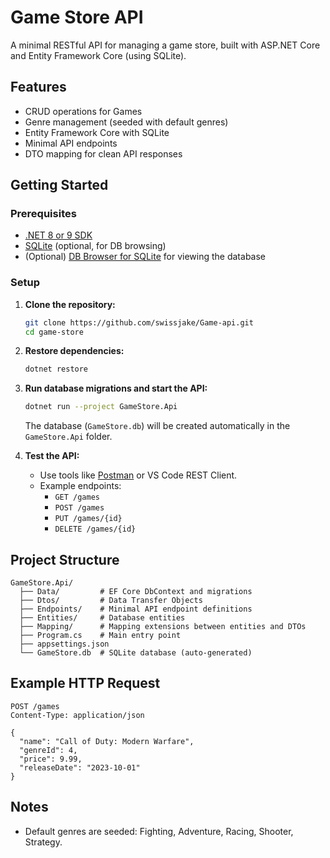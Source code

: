 # Game Store API

A minimal RESTful API for managing a game store, built with ASP.NET Core and Entity Framework Core (using SQLite).

## Features

- CRUD operations for Games
- Genre management (seeded with default genres)
- Entity Framework Core with SQLite
- Minimal API endpoints
- DTO mapping for clean API responses

## Getting Started

### Prerequisites

- [.NET 8 or 9 SDK](https://dotnet.microsoft.com/download)
- [SQLite](https://www.sqlite.org/download.html) (optional, for DB browsing)
- (Optional) [DB Browser for SQLite](https://sqlitebrowser.org/) for viewing the database

### Setup

1. **Clone the repository:**

   ```bash
   git clone https://github.com/swissjake/Game-api.git
   cd game-store
   ```

2. **Restore dependencies:**

   ```bash
   dotnet restore
   ```

3. **Run database migrations and start the API:**

   ```bash
   dotnet run --project GameStore.Api
   ```

   The database (`GameStore.db`) will be created automatically in the `GameStore.Api` folder.

4. **Test the API:**
   - Use tools like [Postman](https://www.postman.com/) or VS Code REST Client.
   - Example endpoints:
     - `GET /games`
     - `POST /games`
     - `PUT /games/{id}`
     - `DELETE /games/{id}`

## Project Structure

```
GameStore.Api/
  ├── Data/         # EF Core DbContext and migrations
  ├── Dtos/         # Data Transfer Objects
  ├── Endpoints/    # Minimal API endpoint definitions
  ├── Entities/     # Database entities
  ├── Mapping/      # Mapping extensions between entities and DTOs
  ├── Program.cs    # Main entry point
  ├── appsettings.json
  └── GameStore.db  # SQLite database (auto-generated)
```

## Example HTTP Request

```http
POST /games
Content-Type: application/json

{
  "name": "Call of Duty: Modern Warfare",
  "genreId": 4,
  "price": 9.99,
  "releaseDate": "2023-10-01"
}
```

## Notes

- Default genres are seeded: Fighting, Adventure, Racing, Shooter, Strategy.
